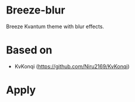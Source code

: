 # Breeze-blur

Breeze Kvantum theme with blur effects.

# Based on

* KvKonqi (https://github.com/Niru2169/KvKonqi)

# Apply
